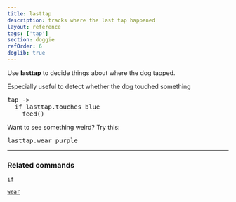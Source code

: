 ```yaml
---
title: lasttap
description: tracks where the last tap happened
layout: reference
tags: ['tap']
section: doggie
refOrder: 6
doglib: true
---
```

Use <b>lasttap</b> to decide things about where the dog tapped.

Especially useful to detect whether the dog touched something

<pre class="jumbo"
     data-before="write 'only feed after taps on blue'&#13dot blue, 300"
>
tap ->
  if lasttap.touches <span data-dfnup="touches works with colors or turtles">blue</span><span/>
  <span data-dfn="even more indentation">  </span>feed()
</pre>

Want to see something weird? Try this:

<pre class="jumbo"
     data-before="write 'try tapping anywhere!'"
>
lasttap.wear purple
</pre>

------------
<h3>Related commands</h3>
<code><a href="if.html">if</a></code>

<code><a href="wear.html">wear</a></code>